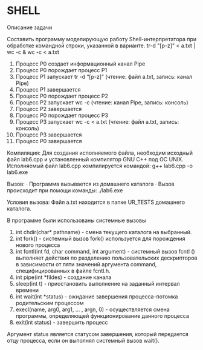 # SHELL
Описание задачи

Составить программу моделирующую работу Shell-интерпретатора при обработке командной строки, указанной в варианте. 
tr-d "[p-z]" < a.txt | wc -c & wc -c < a.txt

1. Процесс P0 создает информационный канал Pipe
2. Процесс P0 порождает процесс P1
3. Процесс P1 запускает tr -d “[p-z]” (чтение: файл a.txt, запись: канал Pipe)
4. Процесс P1 завершается
5. Процесс P0 порождает процесс P2
6. Процесс P2 запускает wc -c (чтение: канал Pipe, запись: консоль)
7. Процесс P2 завершается
8. Процесс P0 порождает процесс P3
9. Процесс P3 запускает wc -c < a.txt (чтение: файл a.txt, запись: консоль)
11. Процесс P3 завершается
12. Процесс P0 завершается

Компиляция:
Для создания исполняемого файла, необходим исходный файл lab6.cpp и установленный компилятор GNU C++ под ОС UNIX.
Исполняемый файл lab6.cpp компилируется командой: g++ lab6.cpp -o lab6.exe

Вызов:
· Программа вызывается из домашнего каталога
· Вызов происходит при помощи команды: ./lab6.exe

Условия вызова:
Файл a.txt находится в папке UR_TESTS домашнего каталога. 

 В программе были использованы системные вызовы

 1. int chdir(char* pathname) - смена текущего каталога на выбранный.
 2. int fork() - системный вызов fork() используется для порождения нового процесса
 3. int fcntl(int fd, char command, int argument) - системный вызов fcntl () выполняет действия по разделению пользовательских дескрипторов в зависимости от пяти значений аргумента command, специфицированных в файле fcntl.h.
 4. int pipe(int *fildes) - создание канала
 5. sleep(int t) - приостановить выполнение на заданный интервал времени
 6. int wait(int *status) - ожидание завершения процесса-потомка родительским процессом
 7. execl(name, arg0, arg1, ... , argn, 0) - осуществляется смена программы, определяющей функционирование данного процесса
 8. exit(int status) - завершить процесс


 Аргумент status является статусом завершения, который передается отцу процесса, если он выполнял системный вызов wait(). 
